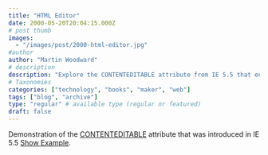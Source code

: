 ```yaml
---
title: "HTML Editor"
date: 2000-05-20T20:04:15.000Z
# post thumb
images:
  - "/images/post/2000-html-editor.jpg"
#author
author: "Martin Woodward"
# description
description: "Explore the CONTENTEDITABLE attribute from IE 5.5 that enables in-place editing of HTML content with practical examples."
# Taxonomies
categories: ["technology", "books", "maker", "web"]
tags: ["blog", "archive"]
type: "regular" # available type (regular or featured)
draft: false
---
```

Demonstration of the [CONTENTEDITABLE](http://msdn.microsoft.com/workshop/author/dhtml/reference/properties/contentEditable.asp) attribute that was introduced in IE 5.5 [Show Example](/sandbox/htmledit.html).